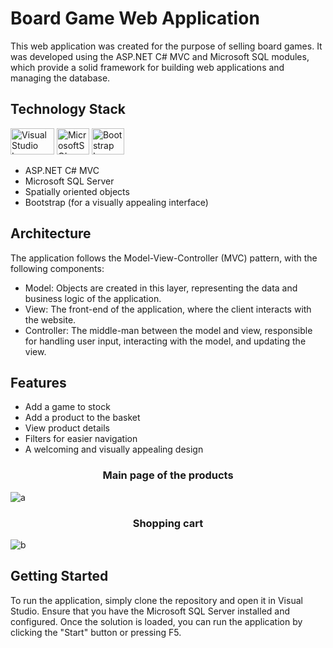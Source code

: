 <h1>Board Game Web Application</h1>

<p>This web application was created for the purpose of selling board games. It was developed using the ASP.NET C# MVC and Microsoft SQL modules, which provide a solid framework for building web applications and managing the database.</p>

<h2>Technology Stack</h2>
<p>
    <img src="https://www.allotraining.com/wp-content/uploads/2021/08/c-.net_.png" alt="Visual Studio Logo" height="42" width="70">
    <img src="https://upload.wikimedia.org/wikipedia/de/8/8c/Microsoft_SQL_Server_Logo.svg" alt="MicrosoftSQL" height="42" width="52">
    <img src="https://cdn.worldvectorlogo.com/logos/bootstrap-4.svg" alt="Bootstrap Logo" height="42" width="52">
</p>
<ul>
  <li>ASP.NET C# MVC</li>
  <li>Microsoft SQL Server</li>
  <li>Spatially oriented objects</li>
  <li>Bootstrap (for a visually appealing interface)</li>
</ul>

<h2>Architecture</h2>

<p>The application follows the Model-View-Controller (MVC) pattern, with the following components:</p>

<ul>
  <li>Model: Objects are created in this layer, representing the data and business logic of the application.</li>
  <li>View: The front-end of the application, where the client interacts with the website.</li>
  <li>Controller: The middle-man between the model and view, responsible for handling user input, interacting with the model, and updating the view.</li>
</ul>

<h2>Features</h2>
<ul>
  <li>Add a game to stock</li>
  <li>Add a product to the basket</li>
  <li>View product details</li>
  <li>Filters for easier navigation</li>
  <li>A welcoming and visually appealing design</li>
 </ul>
<h3 align="center">Main page of the products  </h3>
<img src="https://user-images.githubusercontent.com/92048815/217941418-58ed6c03-f47c-4c5f-8c73-09792aed4251.png" alt="a">
<h3 align="center">Shopping cart</h3>
<img src="https://user-images.githubusercontent.com/92048815/217941938-a3496350-317b-494c-9993-4de46ab5233a.png" alt="b">


<h2>Getting Started</h2>
<p>To run the application, simply clone the repository and open it in Visual Studio. Ensure that you have the Microsoft SQL Server installed and configured. Once the solution is loaded, you can run the application by clicking the "Start" button or pressing F5.</p>
